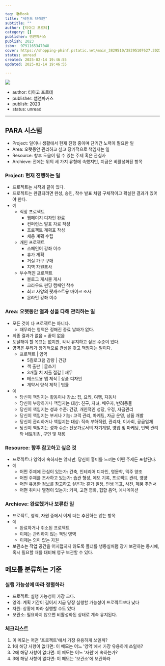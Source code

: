 ```yaml
---

tag: 📚Book
title: "세컨드 브레인"
subtitle: ""
author: [티아고 포르테]
category: []
publisher: 쌤앤파커스
publish: 2023
isbn:  9791165347048
cover: https://shopping-phinf.pstatic.net/main_3829510/38295107627.20230822104221.jpg
status: unread
created: 2025-02-14 19:46:55
updated: 2025-02-14 19:46:55

---
```


![](https://shopping-phinf.pstatic.net/main_3829510/38295107627.20230822104221.jpg)


- author: 티아고 포르테
- publisher: 쌤앤파커스
- publish: 2023
- status: unread


---
## PARA 시스템
- Project: 일이나 생활에서 현재 진행 중이며 단기간 노력이 필요한 일
- Area: 오랫동안 관리하고 싶고 장기적으로 책임지는 일
- Resource: 향후 도움이 될 수 있는 주제 혹은 관심사
- Archieve: 전에는 위의 세 가지 유형에 속했지만, 지금은 비활성화된 항목

### Project: 현재 진행하는 일
- 프로젝트는 시작과 끝이 있다.
- 프로젝트는 완결되려면 완성, 승인, 착수 발표 처럼 구체적이고 확실한 결과가 있어야 한다.
- 예
	- 직장 프로젝트
		- 웹페이지 디자인 완료
		- 컨퍼런스 발표 자료 작성
		- 프로젝트 계획표 작성
		- 채용 계획 수립
	- 개인 프로젝트
		- 스페인어 강좌 이수
		- 휴가 계획
		- 거실 가구 구매
		- 지역 자원봉사
	- 부수적인 프로젝트
		- 블로그 게시물 게시
		- 크라우드 펀딩 캠페인 착수
		- 최고 사양의 팟캐스트용 마이크 조사
		- 온라인 강좌 이수

### Area: 오랫동안 열과 성을 다해 관리하는 일
- 모든 것이 다 프로젝트는 아니다.
	- 재무라는 영역은 정해진 종료 날짜가 없다.
- 최종 결과가 없음 = 끝이 없음
- 도달해야 할 목표는 없지만, 각각 유지하고 싶은 수준이 있다.
- 영역은 우리가 장기적으로 관심을 갖고 책임지는 일이다.
	- 프로젝트 | 영역
		- 5킬로그램 감량 | 건강
		- 책 출판 | 글쓰기
		- 3개월 치 지출 절감 | 재무
		- 테스트용 앱 제작 | 상품 디자인
		- 계약서 양식 제작 | 법률
- 예
	- 당신이 책임지는 활동이나 장소: 집, 요리, 여행, 자동차
	- 당신이 부양하거나 책임지는 대상: 친구, 자녀, 배우자, 반려동물
	- 당신이 책임지는 성과 수준: 건강, 개인적인 성장, 우정, 자금관리
	- 당신이 책임지는 부서나 기능: 고객 관리, 마케팅, 자금 운영, 상품 개발
	- 당신이 관리하거나 책임지는 대상: 직속 부하직원, 관리자, 이사회, 공급업체
	- 당신이 책임지는 성과 수준: 전문가로서의 자기계발, 영업 및 마케팅, 인맥 관리와 네트워킹, 구인 및 채용


### Resource: 향후 참고하고 싶은 것
- 프로젝트나 영역에 속하지는 않지만, 당신이 흥미를 느끼는 어떤 주제든 포함된다.
- 예
	- 어떤 주제에 관심이 있는가: 건축, 인테리어 디자인, 영문학, 맥주 양조
	- 어떤 주제를 조사하고 있는가: 습관 형성, 메모 기록, 프로젝트 관리, 영양
	- 어떤 유용한 정보를 참고하고 싶은가: 휴가 일정, 인생 목표, 사진, 제품 추천서
	- 어떤 취미나 열정이 있는가: 커피, 고전 영화, 힙합 음악, 애니메이션


### Archieve: 완료했거나 보류한 일
- 프로젝트, 영역, 자원 중에서 이제 더는 추진하는 않는 항목
- 예
	- 완료하거나 취소된 프로젝트
	- 이제는 관리하지 않는 책임 영역
	- 이제는 의미 없는 자원
- 보관소는 작업 공간을 어지럽히지 않도록 폴더를 냉동실처럼 장기 보관하는 동시에, 혹시 필요할 때를 대비해 영구 보관할 수 있다.



## 메모를 분류하는 기준

### 실행 가능성에 따라 정렬하라
- 프로젝트: 실행 가능성이 가장 크다.
- 영역: 계획 기간이 길어서 지금 당장 실행할 가능성이 프로젝트보다 낮다
- 자원: 상황에 따라 실행할 수도 있다
- 보관소: 필요하지 않으면 비활성화된 상태로 계속 유지된다.

### 체크리스트
1. 이 메모는 어떤 '프로젝트'에서 가장 유용하게 쓰일까?
2. 1에 해당 사항이 없다면: 이 메모는 어느 '영역'에서 가장 유용하게 쓰일까?
3. 2에 해당 사항이 없다면: 이 메모는 어느 '자원'에 속하는가?
4. 3에 해당 사항이 없다면: 이 메모는 '보관소'에 보관하라



